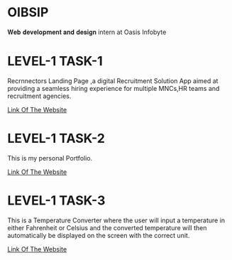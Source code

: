 # OIBSIP
𝐖𝐞𝐛 𝐝𝐞𝐯𝐞𝐥𝐨𝐩𝐦𝐞𝐧𝐭 𝐚𝐧𝐝 𝐝𝐞𝐬𝐢𝐠𝐧 intern at Oasis Infobyte

# LEVEL-1 TASK-1
Recrnnectors Landing Page ,a digital Recruitment Solution App aimed at providing a seamless hiring experience for multiple MNCs,HR teams and recruitment agencies.

[Link Of The Website](https://recrnnectors-landing-page.netlify.app)

# LEVEL-1 TASK-2
This is my personal Portfolio.

[Link Of The Website](https://tanusriroy-portfolio.netlify.app)

# LEVEL-1 TASK-3
This is a Temperature Converter where the user will input a temperature in either Fahrenheit or Celsius and the converted temperature will then automatically be displayed on the screen with the correct unit.

[Link Of The Website](tempwizard.netlify.app)
